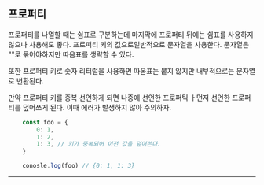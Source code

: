 ## 프로퍼티

프로퍼티를 나열할 때는 쉼표로 구분하는데 마지막에 프로퍼티 뒤에는 쉼표를 사용하지 않으나 사용해도 좋다. 프로퍼티 키의 값으로일반적으로 문자열을 사용한다. 문자열은 ""로 묶어야하지만 따옴표를 생략할 수 있다.

또한 프로퍼티 키로 숫자 리터럴을 사용하면 따옴표는 붙지 않지만 내부적으로는 문자열로 변환된다. 

만약 프로퍼티 키를 중복 선언하게 되면 나중에 선언한 프로퍼틱 ㅏ먼저 선언한 프로퍼티를 덮어쓰게 된다. 이때 에러가 발생하지 않아 주의하자.

```javascript
    const foo = {
        0: 1,
        1: 2,
        1: 3, // 키가 중복되어 이전 값을 덮어쓴다.
    }

    conosle.log(foo) // {0: 1, 1: 3}
```
<hr><br>